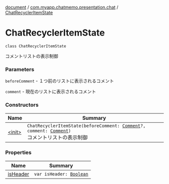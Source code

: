 [document](../../index.md) / [com.myapp.chatmemo.presentation.chat](../index.md) / [ChatRecyclerItemState](./index.md)

# ChatRecyclerItemState

`class ChatRecyclerItemState`

コメントリストの表示制御

### Parameters

`beforeComment` - １つ前のリストに表示されるコメント

`comment` - 現在のリストに表示されるコメント

### Constructors

| Name | Summary |
|---|---|
| [&lt;init&gt;](-init-.md) | `ChatRecyclerItemState(beforeComment: `[`Comment`](../../com.myapp.chatmemo.domain.model.value/-comment/index.md)`?, comment: `[`Comment`](../../com.myapp.chatmemo.domain.model.value/-comment/index.md)`)`<br>コメントリストの表示制御 |

### Properties

| Name | Summary |
|---|---|
| [isHeader](is-header.md) | `var isHeader: `[`Boolean`](https://kotlinlang.org/api/latest/jvm/stdlib/kotlin/-boolean/index.html) |
